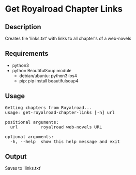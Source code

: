 # Get Royalroad Chapter Links

## Description
Creates file 'links.txt' with links to all chapter's of a web-novels


## Requirements
- python3
- python BeautifulSoup module
   -   debian/ubuntu: python3-bs4
   -   pip: pip install beautifulsoup4


## Usage
<pre>
Getting chapters from Royalroad...
usage: get-royalroad-chapter-links [-h] url

positional arguments:
  url         royalroad web-novels URL

optional arguments:
  -h, --help  show this help message and exit
</pre>


## Output
Saves to 'links.txt'
